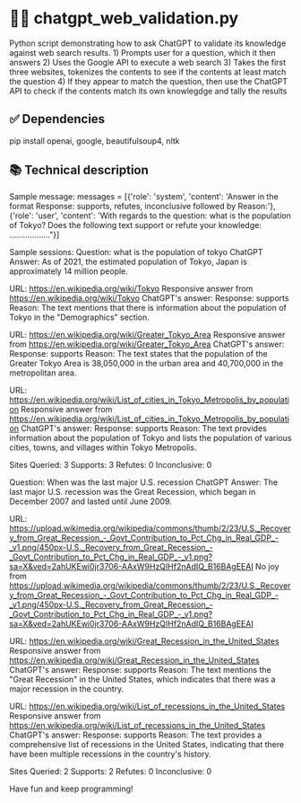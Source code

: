 # 🦜️🔗 chatgpt_web_validation.py
Python script demonstrating how to ask ChatGPT to validate its knowledge against web search results.
	1) Prompts user for a question, which it then answers
	2) Uses the Google API to execute a web search
	3) Takes the first three websites, tokenizes the contents to see if the contents at least match the question
	4) If they appear to match the question, then use the ChatGPT API to check if the contents match its own knowlegdge and tally the results

## ✅ Dependencies
pip install openai, google, beautifulsoup4, nltk

## 📚 Technical description
Sample message:
messages = [{'role': 'system', 'content': 'Answer in the format Response: supports, refutes, inconclusive followed by Reason:'}, 
			{'role': 'user', 'content': 'With regards to the question: what is the population of Tokyo? Does the following text support or refute your knowledge: .................."}]
	

Sample sessions:
Question: what is the population of tokyo
ChatGPT Answer:  As of 2021, the estimated population of Tokyo, Japan is approximately 14 million people.

URL: https://en.wikipedia.org/wiki/Tokyo
 Responsive answer from https://en.wikipedia.org/wiki/Tokyo
 ChatGPT's answer: Response: supports
Reason: The text mentions that there is information about the population of Tokyo in the "Demographics" section.

URL: https://en.wikipedia.org/wiki/Greater_Tokyo_Area
 Responsive answer from https://en.wikipedia.org/wiki/Greater_Tokyo_Area
 ChatGPT's answer: Response: supports
Reason: The text states that the population of the Greater Tokyo Area is 38,050,000 in the urban area and 40,700,000 in the metropolitan area.

URL: https://en.wikipedia.org/wiki/List_of_cities_in_Tokyo_Metropolis_by_population
 Responsive answer from https://en.wikipedia.org/wiki/List_of_cities_in_Tokyo_Metropolis_by_population
 ChatGPT's answer: Response: supports
Reason: The text provides information about the population of Tokyo and lists the population of various cities, towns, and villages within Tokyo Metropolis.

Sites Queried:  3
Supports:  3
Refutes:  0
Inconclusive:  0


Question: When was the last major U.S. recession
ChatGPT Answer:  The last major U.S. recession was the Great Recession, which began in December 2007 and lasted until June 2009.

URL: https://upload.wikimedia.org/wikipedia/commons/thumb/2/23/U.S._Recovery_from_Great_Recession_-_Govt_Contribution_to_Pct_Chg_in_Real_GDP_-_v1.png/450px-U.S._Recovery_from_Great_Recession_-_Govt_Contribution_to_Pct_Chg_in_Real_GDP_-_v1.png?sa=X&ved=2ahUKEwi0jr3706-AAxW9HzQIHf2nAdIQ_B16BAgEEAI
 No joy from https://upload.wikimedia.org/wikipedia/commons/thumb/2/23/U.S._Recovery_from_Great_Recession_-_Govt_Contribution_to_Pct_Chg_in_Real_GDP_-_v1.png/450px-U.S._Recovery_from_Great_Recession_-_Govt_Contribution_to_Pct_Chg_in_Real_GDP_-_v1.png?sa=X&ved=2ahUKEwi0jr3706-AAxW9HzQIHf2nAdIQ_B16BAgEEAI

URL: https://en.wikipedia.org/wiki/Great_Recession_in_the_United_States
 Responsive answer from https://en.wikipedia.org/wiki/Great_Recession_in_the_United_States
 ChatGPT's answer: Response: supports
Reason: The text mentions the "Great Recession" in the United States, which indicates that there was a major recession in the country.

URL: https://en.wikipedia.org/wiki/List_of_recessions_in_the_United_States
 Responsive answer from https://en.wikipedia.org/wiki/List_of_recessions_in_the_United_States
 ChatGPT's answer: Response: supports
Reason: The text provides a comprehensive list of recessions in the United States, indicating that there have been multiple recessions in the country's history.

Sites Queried:  2
Supports:  2
Refutes:  0
Inconclusive:  0

Have fun and keep programming!